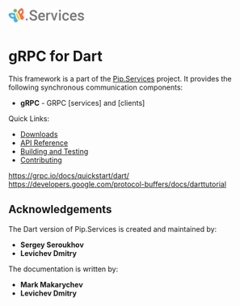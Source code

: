 # <img src="https://github.com/pip-services/pip-services/raw/master/design/Logo.png" alt="Pip.Services Logo" style="max-width:30%">
# gRPC for Dart

This framework is a part of the [Pip.Services](https://github.com/pip-services/pip-services) project.
It provides the following synchronous communication components:

- **gRPC** - GRPC [services] and [clients]

Quick Links:

* [Downloads](https://github.com/pip-services-dart/pip-services-rpc-dart/blob/master/doc/Downloads.md)
* [API Reference](https://pip-services3-dart.github.io/pip-services3-rpc-dart/globals.html)
* [Building and Testing](https://github.com/pip-services/pip-services-rpc-dart/blob/master/doc/Development.md)
* [Contributing](https://github.com/pip-services/pip-services-rpc-dart/blob/master/doc/Development.md/#contrib)

https://grpc.io/docs/quickstart/dart/
https://developers.google.com/protocol-buffers/docs/darttutorial


## Acknowledgements

The Dart version of Pip.Services is created and maintained by:
- **Sergey Seroukhov**
- **Levichev Dmitry**

The documentation is written by:
- **Mark Makarychev**
- **Levichev Dmitry**